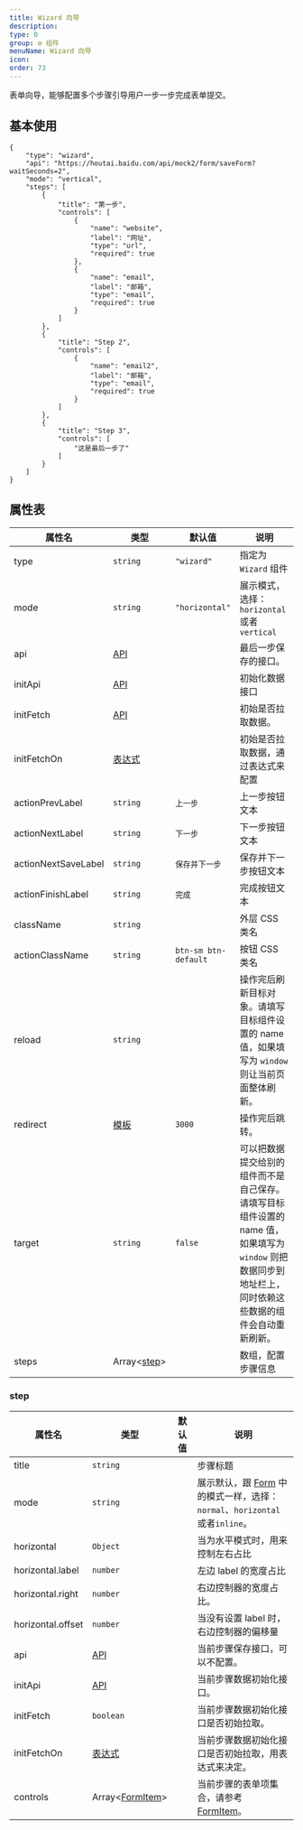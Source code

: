 ```yaml
---
title: Wizard 向导
description:
type: 0
group: ⚙ 组件
menuName: Wizard 向导
icon:
order: 73
---
```


表单向导，能够配置多个步骤引导用户一步一步完成表单提交。

## 基本使用

```schema: scope="body"
{
    "type": "wizard",
    "api": "https://houtai.baidu.com/api/mock2/form/saveForm?waitSeconds=2",
    "mode": "vertical",
    "steps": [
        {
            "title": "第一步",
            "controls": [
                {
                    "name": "website",
                    "label": "网址",
                    "type": "url",
                    "required": true
                },
                {
                    "name": "email",
                    "label": "邮箱",
                    "type": "email",
                    "required": true
                }
            ]
        },
        {
            "title": "Step 2",
            "controls": [
                {
                    "name": "email2",
                    "label": "邮箱",
                    "type": "email",
                    "required": true
                }
            ]
        },
        {
            "title": "Step 3",
            "controls": [
                "这是最后一步了"
            ]
        }
    ]
}
```

## 属性表

| 属性名              | 类型                             | 默认值               | 说明                                                                                                                                                     |
| ------------------- | -------------------------------- | -------------------- | -------------------------------------------------------------------------------------------------------------------------------------------------------- |
| type                | `string`                         | `"wizard"`           | 指定为 `Wizard` 组件                                                                                                                                     |
| mode                | `string`                         | `"horizontal"`       | 展示模式，选择：`horizontal` 或者 `vertical`                                                                                                             |
| api                 | [API](../types/api)              |                      | 最后一步保存的接口。                                                                                                                                     |
| initApi             | [API](../types/api)              |                      | 初始化数据接口                                                                                                                                           |
| initFetch           | [API](../types/api)              |                      | 初始是否拉取数据。                                                                                                                                       |
| initFetchOn         | [表达式](../concepts/expression) |                      | 初始是否拉取数据，通过表达式来配置                                                                                                                       |
| actionPrevLabel     | `string`                         | `上一步`             | 上一步按钮文本                                                                                                                                           |
| actionNextLabel     | `string`                         | `下一步`             | 下一步按钮文本                                                                                                                                           |
| actionNextSaveLabel | `string`                         | `保存并下一步`       | 保存并下一步按钮文本                                                                                                                                     |
| actionFinishLabel   | `string`                         | `完成`               | 完成按钮文本                                                                                                                                             |
| className           | `string`                         |                      | 外层 CSS 类名                                                                                                                                            |
| actionClassName     | `string`                         | `btn-sm btn-default` | 按钮 CSS 类名                                                                                                                                            |
| reload              | `string`                         |                      | 操作完后刷新目标对象。请填写目标组件设置的 name 值，如果填写为 `window` 则让当前页面整体刷新。                                                           |
| redirect            | [模板](../concepts/template)     | `3000`               | 操作完后跳转。                                                                                                                                           |
| target              | `string`                         | `false`              | 可以把数据提交给别的组件而不是自己保存。请填写目标组件设置的 name 值，如果填写为 `window` 则把数据同步到地址栏上，同时依赖这些数据的组件会自动重新刷新。 |
| steps               | Array<[step](#step)>             |                      | 数组，配置步骤信息                                                                                                                                       |

### step

| 属性名            | 类型                               | 默认值 | 说明                                                                                          |
| ----------------- | ---------------------------------- | ------ | --------------------------------------------------------------------------------------------- |
| title             | `string`                           |        | 步骤标题                                                                                      |
| mode              | `string`                           |        | 展示默认，跟 [Form](./Form/Form.md) 中的模式一样，选择： `normal`、`horizontal`或者`inline`。 |
| horizontal        | `Object`                           |        | 当为水平模式时，用来控制左右占比                                                              |
| horizontal.label  | `number`                           |        | 左边 label 的宽度占比                                                                         |
| horizontal.right  | `number`                           |        | 右边控制器的宽度占比。                                                                        |
| horizontal.offset | `number`                           |        | 当没有设置 label 时，右边控制器的偏移量                                                       |
| api               | [API](../types/api)                |        | 当前步骤保存接口，可以不配置。                                                                |
| initApi           | [API](../types/api)                |        | 当前步骤数据初始化接口。                                                                      |
| initFetch         | `boolean`                          |        | 当前步骤数据初始化接口是否初始拉取。                                                          |
| initFetchOn       | [表达式](../concepts/expression)   |        | 当前步骤数据初始化接口是否初始拉取，用表达式来决定。                                          |
| controls          | Array<[FormItem](./form/formItem)> |        | 当前步骤的表单项集合，请参考 [FormItem](./form/formItem)。                                    |
